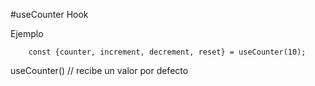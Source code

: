 #useCounter Hook

Ejemplo
```
    const {counter, increment, decrement, reset} = useCounter(10);
```

useCounter() // recibe un valor por defecto